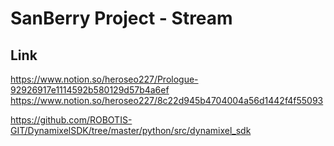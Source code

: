 # SanBerry Project - Stream
## Link
https://www.notion.so/heroseo227/Prologue-92926917e1114592b580129d57b4a6ef
https://www.notion.so/heroseo227/8c22d945b4704004a56d1442f4f55093


https://github.com/ROBOTIS-GIT/DynamixelSDK/tree/master/python/src/dynamixel_sdk
